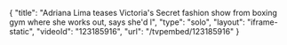 {
    "title": "Adriana Lima teases Victoria's Secret fashion show from boxing gym where she works out, says she'd l",
    "type": "solo",
    "layout": "iframe-static",
    "videoId": "123185916",
    "url": "\/tvpembed\/123185916"
}